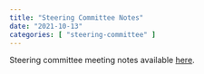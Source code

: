 ```yaml
---
title: "Steering Committee Notes"
date: "2021-10-13"
categories: [ "steering-committee" ]
---
```


Steering committee meeting notes available [here](https://github.com/maplibre/maplibre/discussions/2).
